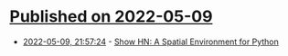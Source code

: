 # [Published on 2022-05-09](index.md)

* [2022-05-09, 21:57:24](https://news.ycombinator.com/item?id=31320335) - [Show HN: A Spatial Environment for Python](https://python.natto.dev/)
